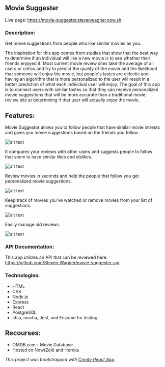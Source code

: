 ## Movie Suggester

Live page: https://movie-suggester.stevenwagner.now.sh

### Description:

Get movie suggestions from people who like similar movies as you.

The inspiration for this app comes from studies that show that the best way to determine if an individual will like a new movie is to see whether their friends enjoyed it. Most current movie review sites take the average of all users or critics and try to predict the quality of the movie and the likelihood that someone will enjoy the movie, but people's tastes are eclectic and having an algorithm that is more personalized to the user will result in a better prediction of what each individual user will enjoy. The goal of this app is to connect users with similar tastes so that they can receive personalized movie suggestions that will be more accurate than a traditional movie review site at determining if that user will actually enjoy the movie.

## Features:

Movie Suggestor allows you to follow people that have similar movie intrests and gives you movie suggestions based on the friends you follow.

![alt text](https://i.imgur.com/RWSM72x.png "Screenshot of movie suggestions page")

It compares your reviews with other users and suggests people to follow that seem to have similar likes and dislikes.

![alt text](https://i.imgur.com/owDvwBR.png "Screenshot of friend suggestions page")

Review movies in seconds and help the people that follow you get personalized movie suggestions.

![alt text](https://i.imgur.com/7heXSx6.png "Screenshot of reviews page")

Keep track of movies you've watched or remove movies from your list of suggestions.

![alt text](https://i.imgur.com/Z8ItyL9.png "Screenshot of review movie popup")

Easily manage old reviews:

![alt text](https://i.imgur.com/tp3yIgF.png "Screenshot of past reviews")

### API Documentation:

This app utilizes an API that can be reviewed here: https://github.com/Steven-Wagner/movie-suggester-api

### Technologies:

* HTML
* CSS
* Node.js 
* Express 
* React 
* PostgreSQL
* chia, mocha, Jest, and Enzyme for testing

## Recourses:

* OMDB.com - Movie Database
* Hosted on Now(Zeit) and Heroku



<em>This project was bootstrapped with [Create React App](https://github.com/facebook/create-react-app).</em>
